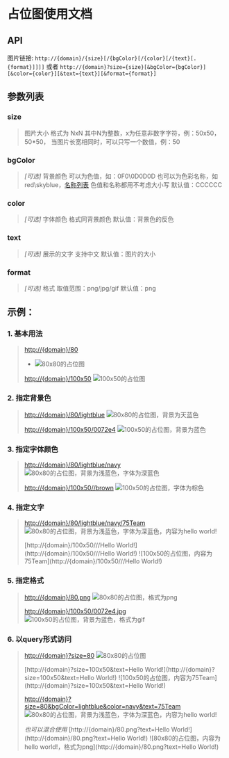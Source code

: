 # 占位图使用文档

## API
图片链接:
`http://{domain}/{size}[/{bgColor}[/{color}[/{text}[.{format}]]]]`
或者
`http://{domain}?size={size}[&bgColor={bgColor}][&color={color}][&text={text}][&format={format}]`

## 参数列表
### size
>图片大小
>格式为 NxN 其中N为整数，x为任意非数字字符，例：50x50，50*50，
>当图片长宽相同时，可以只写一个数值，例：50

### bgColor
>*[可选]* 背景颜色
>可以为色值，如：0F0\0D0D0D
>也可以为色彩名称，如red\skyblue，[名称列表](http://www.w3schools.com/cssref/css_colorsfull.asp)
>色值和名称都用不考虑大小写
>默认值：CCCCCC

### color
>*[可选]* 字体颜色
>格式同背景颜色
>默认值：背景色的反色

### text
>*[可选]* 展示的文字
>支持中文
>默认值：图片的大小

### format
>*[可选]* 格式
>取值范围：png/jpg/gif
>默认值：png


## 示例：
### 1. 基本用法

>[http://{domain}/80](http://{domain}/80)
> - ![80x80的占位图](http://{domain}/80)
>
>[http://{domain}/100x50](http://{domain}/100x50)
>![100x50的占位图](http://{domain}/100x50)

### 2. 指定背景色

>[http://{domain}/80/lightblue](http://{domain}/80/lightblue)
>![80x80的占位图，背景为天蓝色](http://{domain}/80/lightblue)
>
>[http://{domain}/100x50/0072e4](http://{domain}/100x50/0072e4)
>![100x50的占位图，背景为蓝色](http://{domain}/100x50/0072e4)

### 3. 指定字体颜色

>[http://{domain}/80/lightblue/navy](http://{domain}/80/lightblue/navy)
>![80x80的占位图，背景为浅蓝色，字体为深蓝色](http://{domain}/80/lightblue/navy)
>
>[http://{domain}/100x50//brown](http://{domain}/100x50//brown)
>![100x50的占位图，字体为棕色](http://{domain}/100x50//brown)

### 4. 指定文字

>[http://{domain}/80/lightblue/navy/75Team](http://{domain}/80/lightblue/navy/75Team)
>![80x80的占位图，背景为浅蓝色，字体为深蓝色，内容为hello world!](http://{domain}/80/lightblue/navy/75Team)
>
>[http://{domain}/100x50///Hello World!](http://{domain}/100x50///Hello World!)
>![100x50的占位图，内容为75Team](http://{domain}/100x50///Hello World!)

### 5. 指定格式

>[http://{domain}/80.png](http://{domain}/80.png)
>![80x80的占位图，格式为png](http://{domain}/80.png)
>
>[http://{domain}/100x50/0072e4.jpg](http://{domain}/100x50/0072e4.jpg)
>![100x50的占位图，背景为蓝色，格式为gif](http://{domain}/100x50/0072e4.gif)

### 6. 以query形式访问

>[http://{domain}?size=80](http://{domain}?size=80)
>![80x80的占位图](http://{domain}?size=80)
>
>[http://{domain}?size=100x50&text=Hello World!](http://{domain}?size=100x50&text=Hello World!)
>![100x50的占位图，内容为75Team](http://{domain}?size=100x50&text=Hello World!)
>
>[http://{domain}?size=80&bgColor=lightblue&color=navy&text=75Team](http://{domain}?size=80&bgColor=lightblue&color=navy&text=75Team)
>![80x80的占位图，背景为浅蓝色，字体为深蓝色，内容为hello world!](http://{domain}?size=80&bgColor=lightblue&color=navy&text=75Team)
>
>*也可以混合使用*
>[http://{domain}/80.png?text=Hello World!](http://{domain}/80.png?text=Hello World!)
>![80x80的占位图，内容为hello world!，格式为png](http://{domain}/80.png?text=Hello World!)
